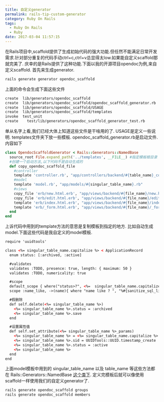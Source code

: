 ```yaml
---
title: 自定义generator
permalink: rails-tip-custom-generator
category: Ruby On Rails
tags:
  - Ruby On Rails
  - Ruby
date: 2017-03-04 11:57:15
---
```

在Rails项目中,scaffold提供了生成初始代码的强大功能.但任然不能满足日常开发需求.针对部分重复的代码手动ctrl+c,ctrl+v总显得太low.如果能自定义scaffold那就完美了.
庆幸的是Rails提供了这种功能.下面以我的开源项目opendoc为例,来自定义scaffold.
首先来生成generator.
```ruby
rails generate generator opendoc_scaffold
```
上面的命令会生成下面这些文件
```bash
create  lib/generators/opendoc_scaffold
create  lib/generators/opendoc_scaffold/opendoc_scaffold_generator.rb
create  lib/generators/opendoc_scaffold/USAGE
create  lib/generators/opendoc_scaffold/templates
invoke  test_unit
create    test/lib/generators/opendoc_scaffold_generator_test.rb
```
单从名字上看,我们已经大体上知道这些文件是干啥用的了.
USAGE是定义一些说明.
templates文件夹下放一些模板.
opendoc_scaffold_generator.rb是启动文件.内容如下
```ruby
class OpendocScaffoldGenerator < Rails::Generators::NamedBase
  source_root File.expand_path('../templates', __FILE__) #指定模板根目录
  #创建一个启动方法,以下代码不是自动生成的
  def copy_opendoc_scaffold_file
    #controller
    template 'controller.rb', "app/controllers/backend/#{table_name}_controller.rb"
    #model
    template 'model.rb', "app/models/#{singular_table_name}.rb"
    #views
    copy_file 'erb/new.html.erb', "app/views/backend/#{file_name}/new.html.erb"
    copy_file 'erb/edit.html.erb', "app/views/backend/#{file_name}/edit.html.erb"
    template 'erb/index.html.erb', "app/views/backend/#{file_name}/index.html.erb"
    template 'erb/_form.html.erb', "app/views/backend/#{file_name}/_form.html.erb"
  end
end
```
上诉代码中用到的template方法的意思是复制模板到指定的地方.
比如自动生成model.下面这些代码是我自定义的model模板.
```html
require 'uuidtools'

class <%= singular_table_name.capitalize %> < ApplicationRecord
  enum status: [:archived, :active]

  #validates
  validates :TODO, presence: true, length: { maximum: 50 }
  validates :TODO, numericality: true

  #scope
  default_scope { where("status>?", <%=  singular_table_name.capitalize %>.statuses[:archived]) }
  scope :name_like, ->(name){ where "name like ? ", "%#{sanitize_sql_like(name)}%" }  #防sql注入

  #假删除
  def self.delete(<%= singular_table_name %>)
    <%= singular_table_name %>.status = :archived
    <%= singular_table_name %>.save
  end

  #设置属性值
  def self.set_attribute(<%= singular_table_name %>_params)
    <%= singular_table_name %> = <%= singular_table_name.capitalize %>.new(<%= singular_table_name %>_params)
    <%= singular_table_name %>.sid = UUIDTools::UUID.timestamp_create
    <%= singular_table_name %>.status = :active
    <%= singular_table_name %>
  end
end
```
上面model模板中用到的 singular_table_name 以及 table_name 等这些方法都在 Rails::Generators::NamedBase [这个类下](http://api.rubyonrails.org/classes/Rails/Generators/NamedBase.html).
定义完模板后就可以像使用scaffold一样使用我们的自定义generator了.
```ruby
rails generate opendoc_scaffold groups
rails generate opendoc_scaffold members
```


